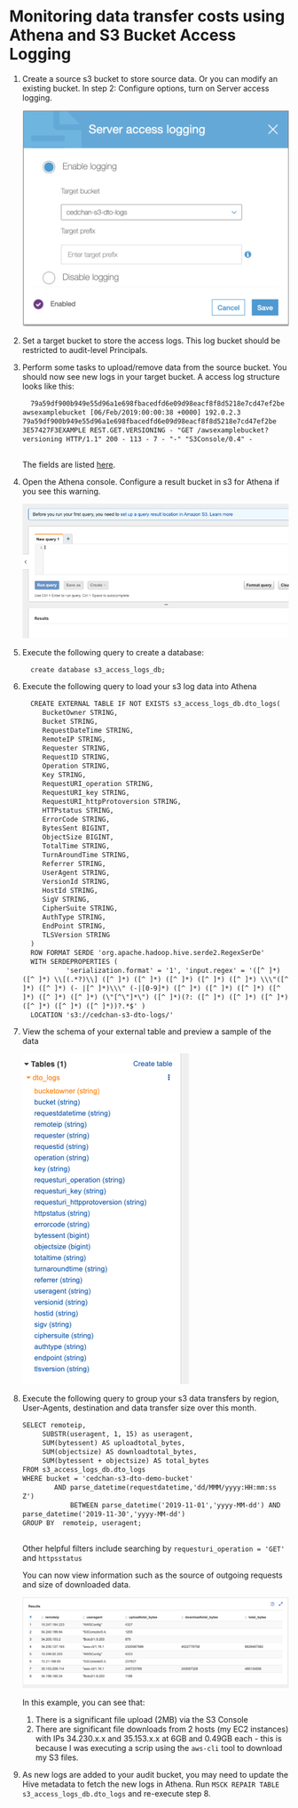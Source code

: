 # Monitoring data transfer costs using Athena and S3 Bucket Access Logging

1. Create a source s3 bucket to store source data. Or you can modify an existing bucket. In step 2: Configure options, turn on Server access logging. 

    ![step 1](./img/1_configure_access_logging_2.png)

2. Set a target bucket to store the access logs. This log bucket should be restricted to audit-level Principals.

3. Perform some tasks to upload/remove data from the source bucket. You should now see new logs in your target bucket. A access log structure looks like this: 

    ```      
      79a59df900b949e55d96a1e698fbacedfd6e09d98eacf8f8d5218e7cd47ef2be awsexamplebucket [06/Feb/2019:00:00:38 +0000] 192.0.2.3 79a59df900b949e55d96a1e698fbacedfd6e09d98eacf8f8d5218e7cd47ef2be 3E57427F3EXAMPLE REST.GET.VERSIONING - "GET /awsexamplebucket?versioning HTTP/1.1" 200 - 113 - 7 - "-" "S3Console/0.4" - 
      
    ```
    
    The fields are listed [here](https://docs.aws.amazon.com/AmazonS3/latest/dev/LogFormat.html).
    
4. Open the Athena console. Configure a result bucket in s3 for Athena if you see this warning.

    ![step 4](./img/4_configure_result_bucket.png)

5. Execute the following query to create a database: 

    ```
      create database s3_access_logs_db;
    ```

6. Execute the following query to load your s3 log data into Athena

    ```
      CREATE EXTERNAL TABLE IF NOT EXISTS s3_access_logs_db.dto_logs(
         BucketOwner STRING,
         Bucket STRING,
         RequestDateTime STRING,
         RemoteIP STRING,
         Requester STRING,
         RequestID STRING,
         Operation STRING,
         Key STRING,
         RequestURI_operation STRING,
         RequestURI_key STRING,
         RequestURI_httpProtoversion STRING,
         HTTPstatus STRING,
         ErrorCode STRING,
         BytesSent BIGINT,
         ObjectSize BIGINT,
         TotalTime STRING,
         TurnAroundTime STRING,
         Referrer STRING,
         UserAgent STRING,
         VersionId STRING,
         HostId STRING,
         SigV STRING,
         CipherSuite STRING,
         AuthType STRING,
         EndPoint STRING,
         TLSVersion STRING
      ) 
      ROW FORMAT SERDE 'org.apache.hadoop.hive.serde2.RegexSerDe'
      WITH SERDEPROPERTIES (
               'serialization.format' = '1', 'input.regex' = '([^ ]*) ([^ ]*) \\[(.*?)\\] ([^ ]*) ([^ ]*) ([^ ]*) ([^ ]*) ([^ ]*) \\\"([^ ]*) ([^ ]*) (- |[^ ]*)\\\" (-|[0-9]*) ([^ ]*) ([^ ]*) ([^ ]*) ([^ ]*) ([^ ]*) ([^ ]*) (\"[^\"]*\") ([^ ]*)(?: ([^ ]*) ([^ ]*) ([^ ]*) ([^ ]*) ([^ ]*) ([^ ]*))?.*$' )
      LOCATION 's3://cedchan-s3-dto-logs/'

    ```
    
7. View the schema of your external table and preview a sample of the data

    ![step 7](./img/7_dto_logs_schema.png)

8.  Execute the following query to group your s3 data transfers by region, User-Agents, destination and data transfer size over this month.

    ```
    SELECT remoteip,
         SUBSTR(useragent, 1, 15) as useragent,
         SUM(bytessent) AS uploadtotal_bytes,
         SUM(objectsize) AS downloadtotal_bytes,
         SUM(bytessent + objectsize) AS total_bytes
    FROM s3_access_logs_db.dto_logs
    WHERE bucket = 'cedchan-s3-dto-demo-bucket'
            AND parse_datetime(requestdatetime,'dd/MMM/yyyy:HH:mm:ss Z') 
                BETWEEN parse_datetime('2019-11-01','yyyy-MM-dd') AND parse_datetime('2019-11-30','yyyy-MM-dd')
    GROUP BY  remoteip, useragent;
      
    ```
    
    Other helpful filters include searching by `requesturi_operation = 'GET'` and `httpsstatus`
    
    You can now view information such as the source of outgoing requests and size of downloaded data. 
    
    ![step 8](./img/8_2_results_2.png)

    In this example, you can see that: 

	1. There is a significant file upload (2MB) via the S3 Console 
	2. There are significant file downloads from 2 hosts (my EC2 instances) with IPs 34.230.x.x and 35.153.x.x at 6GB and 0.49GB each - this is because I was executing a scrip using the `aws-cli` tool to download my S3 files.


 9. As new logs are added to your audit bucket, you may need to update the Hive metadata to fetch the new logs in Athena.
    Run `MSCK REPAIR TABLE s3_access_logs_db.dto_logs` and re-execute step 8.
    
